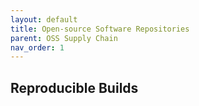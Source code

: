 ```yaml
---
layout: default
title: Open-source Software Repositories
parent: OSS Supply Chain
nav_order: 1
---
```


## Reproducible Builds
